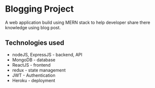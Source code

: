 # Blogging Project

A web application build using MERN stack to help developer share there knowledge using blog post.

## Technologies used

- nodeJS, ExpressJS - backend, API
- MongoDB - database
- ReactJS - frontend
- redux - state management
- JWT - Authentication
- Heroku - deployment
